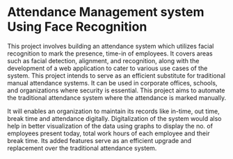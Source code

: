 # Attendance Management system Using Face Recognition

This project involves building an attendance system which utilizes facial recognition to mark the presence, time-in of employees. It covers areas such as facial detection, alignment, and recognition, along with the development of a web application to cater to various use cases of the system. 
This project intends to serve as an efficient substitute for traditional manual attendance systems.
It can be used in corporate offices, schools, and organizations where security is essential.
This project aims to automate the traditional attendance system where the attendance is marked manually.


It will enables an organization to maintain its records like in-time, out time, break time and attendance digitally. Digitalization of the system would also help in better visualization of the data using graphs to display the no. of employees present today, total work hours of each employee and their break time. Its added features serve as an efficient upgrade and replacement over the traditional attendance system.
